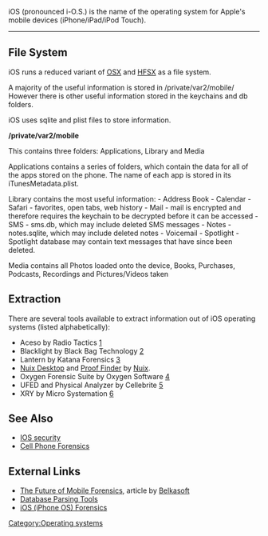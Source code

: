 iOS (pronounced i-O.S.) is the name of the operating system for Apple's
mobile devices (iPhone/iPad/iPod Touch).

------------------------------------------------------------------------

## File System

iOS runs a reduced variant of [OSX](Mac_OS_X "wikilink") and
[HFSX](HFS "wikilink") as a file system.

A majority of the useful information is stored in /private/var2/mobile/
However there is other useful information stored in the keychains and db
folders.

iOS uses sqlite and plist files to store information.

**/private/var2/mobile**

This contains three folders: Applications, Library and Media

Applications contains a series of folders, which contain the data for
all of the apps stored on the phone. The name of each app is stored in
its iTunesMetadata.plist.

Library contains the most useful information: - Address Book -
Calendar - Safari - favorites, open tabs, web history - Mail - mail is
encrypted and therefore requires the keychain to be decrypted before it
can be accessed - SMS - sms.db, which may include deleted SMS messages -
Notes - notes.sqlite, which may include deleted notes - Voicemail -
Spotlight - Spotlight database may contain text messages that have since
been deleted.

Media contains all Photos loaded onto the device, Books, Purchases,
Podcasts, Recordings and Pictures/Videos taken

## Extraction

There are several tools available to extract information out of iOS
operating systems (listed alphabetically):

- Aceso by Radio Tactics
  [1](http://www.radio-tactics.com/products/law/aceso-kiosk)
- Blacklight by Black Bag Technology [2](https://www.blackbagtech.com/)
- Lantern by Katana Forensics [3](http://katanaforensics.com/)
- [Nuix Desktop](Nuix_Desktop "wikilink") and [Proof
  Finder](Proof_Finder "wikilink") by [Nuix](Nuix "wikilink").
- Oxygen Forensic Suite by Oxygen Software
  [4](http://www.oxygen-forensic.com/en/)
- UFED and Physical Analyzer by Cellebrite
  [5](http://www.cellebrite.com/)
- XRY by Micro Systemation [6](http://www.msab.com/)

## See Also

- [IOS security](IOS_security "wikilink")
- [Cell Phone Forensics](Cell_Phone_Forensics "wikilink")

## External Links

- [The Future of Mobile
  Forensics](http://belkasoft.com/en/future-of-mobile-forensics),
  article by [Belkasoft](Belkasoft "wikilink")
- [Database Parsing
  Tools](http://linuxsleuthing.blogspot.com/2011/05/iphone-forensics-tools.html)
- [iOS (iPhone OS)
  Forensics](http://www.systoolsgroup.com/forensics/sqlite/ios.html)

[Category:Operating systems](Category:Operating_systems "wikilink")